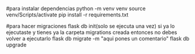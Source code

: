 #para instalar dependencias
python -m venv venv
source venv/Scripts/activate
pip install -r requirements.txt

#para hacer migraciones
flask db init(solo se ejecuta una vez) si ya lo ejecutaste y tienes ya la carpeta migrations creada entonces no debes volver a ejecutarlo
flask db migrate -m "aqui pones un comentario"
flask db upgrade
